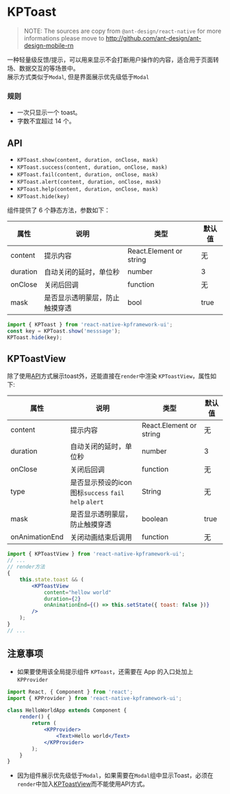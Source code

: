 # KPToast

> NOTE: The sources are copy from `@ant-design/react-native` for more informations please move to http://github.com/ant-design/ant-design-mobile-rn

一种轻量级反馈/提示，可以用来显示不会打断用户操作的内容，适合用于页面转场、数据交互的等场景中。  
展示方式类似于`Modal`, 但是界面展示优先级低于`Modal`

### 规则

-   一次只显示一个 toast。
-   字数不宜超过 14 个。

## API

-   `KPToast.show(content, duration, onClose, mask)`
-   `KPToast.success(content, duration, onClose, mask)`
-   `KPToast.fail(content, duration, onClose, mask)`
-   `KPToast.alert(content, duration, onClose, mask)`
-   `KPToast.help(content, duration, onClose, mask)`
-   `KPToast.hide(key)`

组件提供了 6 个静态方法，参数如下：

| 属性     | 说明                           | 类型                    | 默认值 |
| -------- | ------------------------------ | ----------------------- | ------ |
| content  | 提示内容                       | React.Element or string | 无     |
| duration | 自动关闭的延时，单位秒         | number                  | 3      |
| onClose  | 关闭后回调                     | function                | 无     |
| mask     | 是否显示透明蒙层，防止触摸穿透 | bool                 | true   |

  
```jsx
import { KPToast } from 'react-native-kpframework-ui';
const key = KPToast.show('messsage');
KPToast.hide(key);
```

## KPToastView  
除了使用[API](#api)方式展示toast外，还能直接在`render`中渲染 `KPToastView`，属性如下:   

| 属性     | 说明                           | 类型                    | 默认值 |
| -------- | ------------------------------ | ----------------------- | ------ |
| content  | 提示内容                       | React.Element or string | 无     |
| duration | 自动关闭的延时，单位秒         | number                  | 3      |
| onClose  | 关闭后回调                     | function                | 无     |
| type     | 是否显示预设的icon图标`success` `fail` `help` `alert` | String                 | 无   |  
| mask     | 是否显示透明蒙层，防止触摸穿透 | boolean                 | true   |  
| onAnimationEnd     | 关闭动画结束后调用 | function                 | 无   |  

  
```jsx
import { KPToastView } from 'react-native-kpframework-ui';
// ...
// render方法
{
    this.state.toast && (
        <KPToastView
            content="hellow world"
            duration={2}
            onAnimationEnd={() => this.setState({ toast: false })}
        />
    );
}
// ...
```

## 注意事项

- 如果要使用该全局提示组件 `KPToast`，还需要在 App 的入口处加上 `KPProvider`

```jsx
import React, { Component } from 'react';
import { KPProvider } from 'react-native-kpframework-ui';

class HelloWorldApp extends Component {
    render() {
        return (
            <KPProvider>
                <Text>Hello world</Text>
            </KPProvider>
        );
    }
}
```
  
- 因为组件展示优先级低于`Modal`，如果需要在`Modal`组中显示Toast，必须在`render`中加入[KPToastView](#KPToastView)而不能使用API方式。
